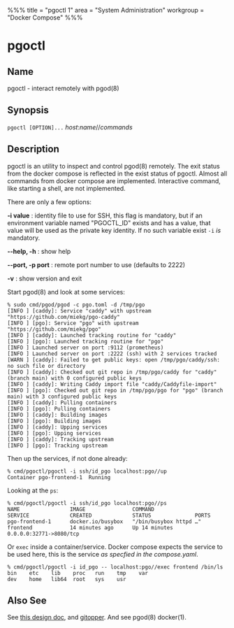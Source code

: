 %%%
title = "pgoctl 1"
area = "System Administration"
workgroup = "Docker Compose"
%%%

pgoctl
=====

## Name

pgoctl - interact remotely with pgod(8)

## Synopsis

`pgoctl [OPTION]...` *host*:*name*//*commands*

## Description

pgoctl is an utility to inspect and control pgod(8) remotely. The exit status from the
docker compose is reflected in the exist status of pgoctl. Almost all commands from docker compose
are implemented. Interactive command, like starting a shell, are not implemented.

There are only a few options:

**-i value**
: identity file to use for SSH, this flag is mandatory, but if an environment variable named
"PGOCTL_ID" exists and has a value, that value will be used as the private key identity. If no
such variable exist `-i` _is_ mandatory.

**--help, -h**
:  show help

**--port, -p port**
:  remote port number to use (defaults to 2222)

**-v**
:  show version and exit

Start pgod(8) and look at some services:

~~~
% sudo cmd/pgod/pgod -c pgo.toml -d /tmp/pgo
[INFO ] [caddy]: Service "caddy" with upstream "https://github.com/miekg/pgo-caddy"
[INFO ] [pgo]: Service "pgo" with upstream "https://github.com/miekg/pgo"
[INFO ] [caddy]: Launched tracking routine for "caddy"
[INFO ] [pgo]: Launched tracking routine for "pgo"
[INFO ] Launched server on port :9112 (prometheus)
[INFO ] Launched server on port :2222 (ssh) with 2 services tracked
[WARN ] [caddy]: Failed to get public keys: open /tmp/pgo/caddy/ssh: no such file or directory
[INFO ] [caddy]: Checked out git repo in /tmp/pgo/caddy for "caddy" (branch main) with 0 configured public keys
[INFO ] [caddy]: Writing Caddy import file "caddy/Caddyfile-import"
[INFO ] [pgo]: Checked out git repo in /tmp/pgo/pgo for "pgo" (branch main) with 3 configured public keys
[INFO ] [caddy]: Pulling containers
[INFO ] [pgo]: Pulling containers
[INFO ] [caddy]: Building images
[INFO ] [pgo]: Building images
[INFO ] [caddy]: Upping services
[INFO ] [pgo]: Upping services
[INFO ] [caddy]: Tracking upstream
[INFO ] [pgo]: Tracking upstream
~~~

Then up the services, if not done already:

~~~
% cmd/pgoctl/pgoctl -i ssh/id_pgo localhost:pgo//up
Container pgo-frontend-1  Running
~~~

Looking at the `ps`:

~~~
% cmd/pgoctl/pgoctl -i ssh/id_pgo localhost:pgo//ps
NAME                IMAGE               COMMAND                  SERVICE             CREATED             STATUS              PORTS
pgo-frontend-1      docker.io/busybox   "/bin/busybox httpd …"   frontend            14 minutes ago      Up 14 minutes       0.0.0.0:32771->8080/tcp
~~~

Or `exec` inside a container/service. Docker compose expects the service to be used here, this is the
service *as specfied in the compose.yaml*.

~~~
% cmd/pgoctl/pgoctl -i id_pgo -- localhost:pgo//exec frontend /bin/ls
bin    etc    lib    proc   run    tmp    var
dev    home   lib64  root   sys    usr
~~~

## Also See

See [this design doc](https://miek.nl/2022/november/15/provisioning-services/), and
[gitopper](https://github.com/miekg/gitopper). And see pgod(8) docker(1).

